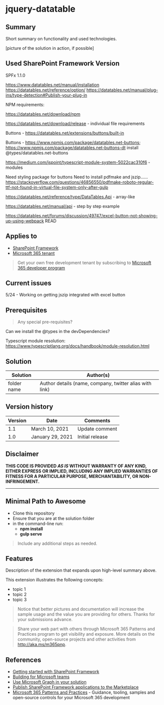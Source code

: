 # jquery-datatable

## Summary

Short summary on functionality and used technologies.

[picture of the solution in action, if possible]

## Used SharePoint Framework Version

SPFx 1.1.0

https://www.datatables.net/manual/installation
https://datatables.net/reference/option/
https://datatables.net/manual/plug-ins/type-detection#Publish-your-plug-in



NPM requirements:

https://datatables.net/download/npm

https://datatables.net/download/release - individual file requirements

Buttons - https://datatables.net/extensions/buttons/built-in


Buttons - https://www.npmjs.com/package/datatables.net-buttons; 
 https://www.npmjs.com/package/datatables.net-buttons-dt
install @types/datatables.net-buttons

https://medium.com/jspoint/typescript-module-system-5022cac310f6 - modules

Need styling package for buttons
Need to install pdfmake and jszip...... https://stackoverflow.com/questions/46856550/pdfmake-roboto-regular-ttf-not-found-in-virtual-file-system-only-after-gulp

https://datatables.net/reference/type/DataTables.Api - array-like

https://datatables.net/manual/api - step by step example



https://datatables.net/forums/discussion/49747/excel-button-not-showing-up-using-webpack  READ

## Applies to

- [SharePoint Framework](https://aka.ms/spfx)
- [Microsoft 365 tenant](https://docs.microsoft.com/en-us/sharepoint/dev/spfx/set-up-your-developer-tenant)

> Get your own free development tenant by subscribing to [Microsoft 365 developer program](http://aka.ms/o365devprogram)

## Current issues

5/24 - Working on getting jszip integrated with excel button



## Prerequisites

> Any special pre-requisites?

Can we install the @types in the devDependencies?

Typescript module resolution: https://www.typescriptlang.org/docs/handbook/module-resolution.html

## Solution

Solution|Author(s)
--------|---------
folder name | Author details (name, company, twitter alias with link)

## Version history

Version|Date|Comments
-------|----|--------
1.1|March 10, 2021|Update comment
1.0|January 29, 2021|Initial release

## Disclaimer

**THIS CODE IS PROVIDED *AS IS* WITHOUT WARRANTY OF ANY KIND, EITHER EXPRESS OR IMPLIED, INCLUDING ANY IMPLIED WARRANTIES OF FITNESS FOR A PARTICULAR PURPOSE, MERCHANTABILITY, OR NON-INFRINGEMENT.**

---

## Minimal Path to Awesome

- Clone this repository
- Ensure that you are at the solution folder
- in the command-line run:
  - **npm install**
  - **gulp serve**

> Include any additional steps as needed.

## Features

Description of the extension that expands upon high-level summary above.

This extension illustrates the following concepts:

- topic 1
- topic 2
- topic 3

> Notice that better pictures and documentation will increase the sample usage and the value you are providing for others. Thanks for your submissions advance.

> Share your web part with others through Microsoft 365 Patterns and Practices program to get visibility and exposure. More details on the community, open-source projects and other activities from http://aka.ms/m365pnp.

## References

- [Getting started with SharePoint Framework](https://docs.microsoft.com/en-us/sharepoint/dev/spfx/set-up-your-developer-tenant)
- [Building for Microsoft teams](https://docs.microsoft.com/en-us/sharepoint/dev/spfx/build-for-teams-overview)
- [Use Microsoft Graph in your solution](https://docs.microsoft.com/en-us/sharepoint/dev/spfx/web-parts/get-started/using-microsoft-graph-apis)
- [Publish SharePoint Framework applications to the Marketplace](https://docs.microsoft.com/en-us/sharepoint/dev/spfx/publish-to-marketplace-overview)
- [Microsoft 365 Patterns and Practices](https://aka.ms/m365pnp) - Guidance, tooling, samples and open-source controls for your Microsoft 365 development
